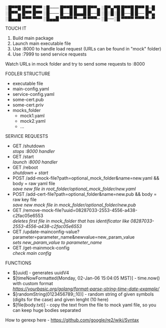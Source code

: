 ░█▀▀█ █▀▀ █▀▀ ░█─── █▀▀█ █▀▀█ █▀▀▄ ░█▀▄▀█ █▀▀█ █▀▀ █─█  
░█▀▀▄ █▀▀ █▀▀ ░█─── █──█ █▄▄█ █──█ ░█░█░█ █──█ █── █▀▄  
░█▄▄█ ▀▀▀ ▀▀▀ ░█▄▄█ ▀▀▀▀ ▀──▀ ▀▀▀─ ░█──░█ ▀▀▀▀ ▀▀▀ ▀─▀  

TOUCH IT
1) Build main package
2) Launch main executable file
3) Use :8000 to handle load request (URLs can be found in "mock" folder)
4) Use :7999 to send service requests    
    
Watch URLs in mock folder and try to send some requests to :8000    

FODLER STRUCTURE    
* executable file    
* main-config.yaml    
* service-config.yaml    
* some-cert.pub    
* some-cert.priv    
* mocks_folder   
    *   mock1.yaml   
    *   mock2.yaml   
    *   ...   

    
SERVICE REQUESTS    
* GET /shutdown    
  _stops :8000 handler_    
* GET /start    
  _launch :8000 handler_    
* GET /reboot    
  _shutdown + start_    
* POST /add-mock-file?path=optional_mock_folder&name=new.yaml && body = raw yaml file     
  _save new file in root_folder/optional_mock_folder/new.yaml_    
* POST /add-cert-file?path=optional_folder&name=new.pub && body = raw key file    
  _save new mock file in mock_folder/optional_folder/new.pub_    
* GET /remove-mock-file?uuid=08287033-2553-4556-a438-c2fac05e6553    
  _deletes first file in mock_folder that has identificator like 08287033-2553-4556-a438-c2fac05e6553_    
* GET /update-mainconfig-value?parameter=parameter_name&newvalue=new_param_value    
  _sets new_param_value to parameter_name_    
* GET /get-mainmock-config    
  _check main config_    

 FUNCTIONS 
 * $[uuid] - generates uuidV4    
 * $[timeNowFormatted(Monday, 02-Jan-06 15:04:05 MST)] - time.now() with custom format    
   _https://yourbasic.org/golang/format-parse-string-time-date-example/_    
 * $[randomString(0123456789;;10)] - random string of given symbols (digits for the case) and given lenght (10 here)
 * $[file(body.txt)] - copy the text from the file to mock yaml file, so you can keep huge bodies separated
    
How to gerexp here - https://github.com/google/re2/wiki/Syntax    
